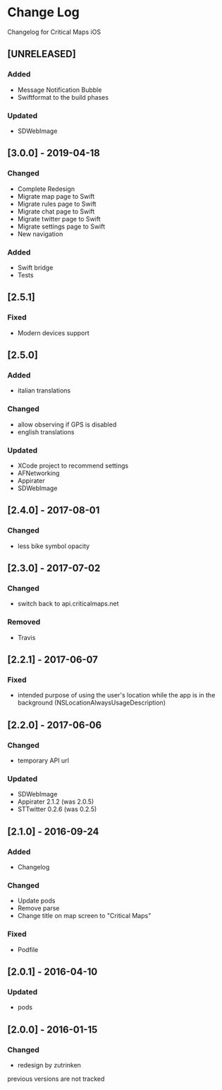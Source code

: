 # Change Log
Changelog for Critical Maps iOS

## [UNRELEASED]

### Added
- Message Notification Bubble
- Swiftformat to the build phases

### Updated
- SDWebImage

## [3.0.0] - 2019-04-18

### Changed
- Complete Redesign
- Migrate map page to Swift
- Migrate rules page to Swift
- Migrate chat page to Swift
- Migrate twitter page to Swift
- Migrate settings page to Swift
- New navigation

### Added
- Swift bridge
- Tests

## [2.5.1]
### Fixed
- Modern devices support

## [2.5.0]
### Added
- italian translations

### Changed
- allow observing if GPS is disabled
- english translations

### Updated
- XCode project to recommend settings
- AFNetworking
- Appirater
- SDWebImage

## [2.4.0] - 2017-08-01
### Changed
- less bike symbol opacity 

## [2.3.0] - 2017-07-02
### Changed
- switch back to api.criticalmaps.net

### Removed
- Travis

## [2.2.1] - 2017-06-07
### Fixed
- intended purpose of using the user's location while the app is in the background (NSLocationAlwaysUsageDescription)

## [2.2.0] - 2017-06-06
### Changed
- temporary API url

### Updated
- SDWebImage 
- Appirater 2.1.2 (was 2.0.5)
- STTwitter 0.2.6 (was 0.2.5)

## [2.1.0] - 2016-09-24
### Added
- Changelog

### Changed
- Update pods
- Remove parse
- Change title on map screen to "Critical Maps"

### Fixed
- Podfile

## [2.0.1] - 2016-04-10
### Updated
- pods

## [2.0.0] - 2016-01-15
### Changed
- redesign by zutrinken

previous versions are not tracked

